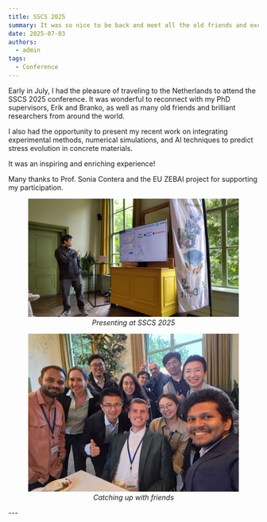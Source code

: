 ```yaml
---
title: SSCS 2025 
summary: It was so nice to be back and meet all the old friends and excellent researchers. 
date: 2025-07-03
authors:
  - admin
tags:
  - Conference
---
```


Early in July, I had the pleasure of traveling to the Netherlands to attend the SSCS 2025 conference. It was wonderful to reconnect with my PhD supervisors, Erik and Branko, as well as many old friends and brilliant researchers from around the world.

I also had the opportunity to present my recent work on integrating experimental methods, numerical simulations, and AI techniques to predict stress evolution in concrete materials.

It was an inspiring and enriching experience!  

Many thanks to Prof. Sonia Contera and the EU ZEBAI project for supporting my participation.

<figure style="text-align: center;">
  <img src="Presenting_at_SSCS_2025.jpg" alt="Presenting my research at SSCS 2025">
  <figcaption><em>Presenting at SSCS 2025</em></figcaption>
</figure>

<figure style="text-align: center;">
  <img src="Catching_up_with_friends.jpg" alt="Chatting with colleagues after the session">
  <figcaption><em>Catching up with friends</em></figcaption>
</figure>
---
